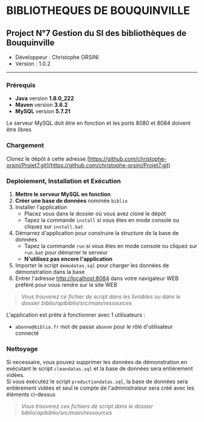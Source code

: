 # BIBLIOTHEQUES DE BOUQUINVILLE

## Project N°7 Gestion du SI des bibliothèques de Bouquinville

* Développeur : Christophe ORSINI
* Version     : 1.0.2

---
### Prérequis
- **Java** version **1.8.0_222**
- **Maven** version **3.6.2**
- **MySQL** version **5.7.21**
 
Le serveur MySQL doit être en fonction et les ports 8080 et 8084 doivent être libres

### Chargement
Clonez le dépôt à cette adresse [https://github.com/christophe-orsini/Projet7.git](https://github.com/christophe-orsini/Projet7.git)

### Deploiement, Installation et Exécution
1. **Mettre le serveur MySQL en fonction**
2. **Créer une base de données** nommée `biblio` 
3. Installer l'application  
    - Placez vous dans le dossier où vous avez cloné le dépôt  
    - Tapez la commande `install` si vous êtes en mode console ou cliquez sur `install.bat`
4. Démarrez d'application pour construire la structure de la base de données 
    - Tapez la commande `run` si vous êtes en mode console ou cliquez sur `run.bat` pour démarrer le serveur  
    - **N'utilisez pas encore l'application**
5. Importer le script `demodatas.sql` pour charger les données de démonstration dans la base
6. Entrer l'adresse [http://localhost:8084](http://localhost:8084) dans votre navigateur WEB préféré pour vous rendre sur le site WEB  

> *Vous trouverez ce fichier de script dans les livrables ou dans le dossier biblio/apibiblio/src/main/ressources*

L'application est prète à fonctionner avec 1 utilisateurs :
- `abonne@biblio.fr` mot de passe `abonne` pour le rôle d'utilisateur connecté

### Nettoyage
Si necessaire, vous pouvez supprimer les données de démonstration en exécutant le script `cleandatas.sql` et la base de données sera entièrement vidées.  
Si vous exécutez le script `productiondatas.sql`, la base de données sera entièrement vidées et seul le compte de l'administrateur sera créé avec les éléments ci-dessus

> *Vous trouverez ces fichiers de script dans le dossier biblio/apibiblio/src/main/ressources*